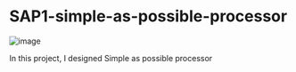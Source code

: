 # SAP1-simple-as-possible-processor
![image](https://github.com/ayaahmed20018414/SAP1-simple-as-possible-processor/assets/82789012/decaecad-4322-451f-9d5b-15bc0e559440)


In this project, I designed Simple as possible processor 
